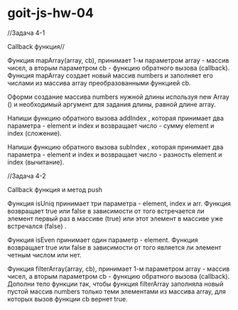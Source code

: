 # goit-js-hw-04

//Задача 4-1

Callback функция//

Функция mapArray(array, cb), принимает 1-м параметром array - массив чисел, а
вторым параметром cb - функцию обратного вызова (callback). Функция mapArray
создает новый массив numbers и заполняет его числами из массива array
преобразованными функцией cb.

Оформи создание массива numbers нужной длины используя new Array () и
необходимый аргумент для задания длины, равной длине array.

Напиши функцию обратного вызова addIndex , которая принимает два параметра -
element и index и возвращает число - сумму element и index (сложение).

Напиши функцию обратного вызова subIndex , которая принимает два параметра -
element и index и возвращает число - разность element и index (вычитание).

//Задача 4-2

Callback функция и метод push

Функция isUniq принимает три параметра - element, index и arr. Функция
возвращает true или false в зависимости от того встречается ли элемент первый
раз в массиве (true) или этот элемент в массиве уже встречался (false) .

Функция isEven принимает один параметр - element. Функция возвращает true или
false в зависимости от того является ли элемент четным числом или нет.

Функция filterArray(array, cb), принимает 1-м параметром array - массив чисел, а
вторым параметром cb - функцию обратного вызова (callback). Дополни тело функции
так, чтобы функция filterArray заполняла новый пустой массив numbers только теми
элементами из массива array, для которых вызов функции cb вернет true.
